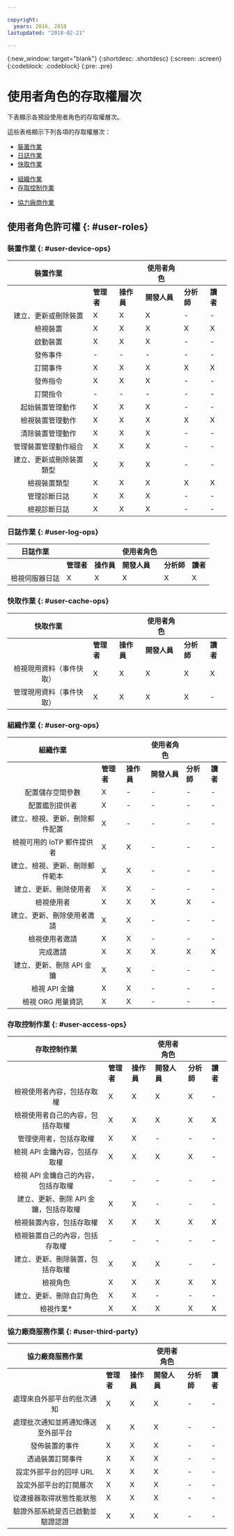 ```yaml
---

copyright:
  years: 2016, 2018
lastupdated: "2018-02-21"

---
```


{:new_window: target="blank"}
{:shortdesc: .shortdesc}
{:screen: .screen}
{:codeblock: .codeblock}
{:pre: .pre}

# 使用者角色的存取權層次

下表顯示各預設使用者角色的存取權層次。

這些表格顯示下列各項的存取權層次：
- [裝置作業](#user-device-ops)
- [日誌作業](#user-log-ops)
- [快取作業](#user-cache-ops)
<!-- [Historian Operations](#user-historian) -->
- [組織作業](#user-org-ops)
- [存取控制作業](#user-access-ops)
<!-- - [Analytics Operations](#user-analytics-ops)-->
- [協力廠商作業](#user-third-party)  
<!-- - [Risk Management Operations](#user-risk-mgt) -->

## 使用者角色許可權 {: #user-roles}

### 裝置作業 {: #user-device-ops}

裝置作業 |||使用者角色|||
:--------: | -------------|-------------|---------------|-----|---
           |**管理者** |**操作員** |**開發人員** |**分析師** |**讀者**
建立、更新或刪除裝置|X |X |X | - | -
檢視裝置|X |X |X |X |X
啟動裝置|X |X |X | - | -
發佈事件| - | - | - | - | -
訂閱事件|X |X |X |X |X
發佈指令|X |X |X | - | -
訂閱指令| - | - | - | - | -
起始裝置管理動作|X |X |X | - | -
檢視裝置管理動作|X |X |X |X |X
清除裝置管理動作|X |X |X | - | -
管理裝置管理動作組合|X |X |X | - | -
建立、更新或刪除裝置類型|X |X |X | - | -
檢視裝置類型|X |X |X |X |X
管理診斷日誌|X |X |X | - | -
檢視診斷日誌|X |X |X | - | -

### 日誌作業 {: #user-log-ops}

日誌作業 |||使用者角色|||
:--------: | -------------|-------------|---------------|-----|---
           |**管理者** |**操作員** |**開發人員** |**分析師** |**讀者**
檢視伺服器日誌|X |X |X |X |X

### 快取作業 {: #user-cache-ops}

快取作業 |||使用者角色|||
:--------: | -------------|-------------|---------------|-----|---
           |**管理者** |**操作員** |**開發人員** |**分析師** |**讀者**
檢視現用資料（事件快取）|X |X |X |X |X
管理現用資料（事件快取）|X	|X |X |	X	| -

### 組織作業 {: #user-org-ops}

組織作業 |||使用者角色|||
:--------: | -------------|-------------|---------------|-----|---
           |**管理者** |**操作員** |**開發人員** |**分析師** |**讀者**
配置儲存空間參數|	X| - |-|-|-				
配置鑑別提供者|	X|-|-|-|-				
建立、檢視、更新、刪除郵件配置|X|-|-|-|-				
檢視可用的 IoTP 郵件提供者|X|	X|-|-|-			
建立、檢視、更新、刪除郵件範本|X	|X	|-|-|-		
建立、更新、刪除使用者|X|	X|-|-|-			
檢視使用者|X|	X|	X|	X|-
建立、更新、刪除使用者邀請|	X	|X	| -|-|-		
檢視使用者邀請|X	|X	|- |- |-		
完成邀請|X|	X|	X|	X|	X
建立、更新、刪除 API 金鑰|X	|X	| -|-|-		
檢視 API 金鑰|X	|X	|- |- |-		
檢視 ORG 用量資訊|X	|X	| -|-|-		

### 存取控制作業 {: #user-access-ops}

存取控制作業 |||使用者角色|||
:--------: | -------------|-------------|---------------|-----|---
           |**管理者** |**操作員** |**開發人員** |**分析師** |**讀者**
檢視使用者內容，包括存取權|X|	X|	X|	X| -
檢視使用者自己的內容，包括存取權|X|	X|	X|	X|	X
管理使用者，包括存取權|X	|X	|-|-|-		
檢視 API 金鑰內容，包括存取權|	X|	X|	X|	X|-
檢視 API 金鑰自己的內容，包括存取權|-|	-|	-| -| -		
建立、更新、刪除 API 金鑰，包括存取權|X	|X	|-|-|-		
檢視裝置內容，包括存取權|X|	X|	X|	X|	X
檢視裝置自己的內容，包括存取權|-	|- |- |- |-
建立、更新、刪除裝置，包括存取權|X|	X|	X|	-| -
檢視角色|X	|X	|X	|X	|X
建立、更新、刪除自訂角色|X	|X |- |- |-
檢視作業*|X	|X	|X	|X	|X

### 協力廠商服務作業 {: #user-third-party}

協力廠商服務作業 |||使用者角色|||
:--------: | -------------|-------------|---------------|-----|---
           |**管理者** |**操作員** |**開發人員** |**分析師** |**讀者**
處理來自外部平台的批次通知|X|	X	|X |-|-
處理批次通知並將通知傳送至外部平台|X|	X	|X| -| -		
發佈裝置的事件|X|	X	|X|	- |-
透過裝置訂閱事件|X	|X	|X |-| -		
設定外部平台的回呼 URL|X	|X	|X|	-| -
設定外部平台的訂閱層次|	X|	X|	X |- |-		
從連接器取得狀態性能狀態|X|	X	|X	|- |-
驗證外部系統是否已啟動並驗證認證|X	|X|	X	|- |-
